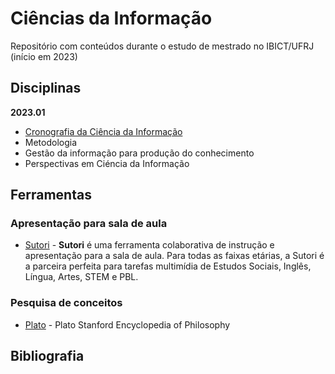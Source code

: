 # Ciências da Informação

Repositório com conteúdos durante o estudo de mestrado no IBICT/UFRJ (início em 2023)

## Disciplinas

**2023.01**

- [Cronografia da Ciência da Informação](../ci/cronografia-da-ciencia-da-informacao)
- Metodologia
- Gestão da informação para produção do conhecimento
- Perspectivas em Ciéncia da Informação

## Ferramentas

### Apresentação para sala de aula

- [Sutori](https://www.sutori.com/en/) - **Sutori** é uma ferramenta colaborativa de instrução e apresentação para a sala de aula. Para todas as faixas etárias, a Sutori é a parceira perfeita para tarefas multimídia de Estudos Sociais, Inglês, Língua, Artes, STEM e PBL.


### Pesquisa de conceitos

- [Plato](https://plato.stanford.edu/) - Plato Stanford Encyclopedia of Philosophy

## Bibliografia
